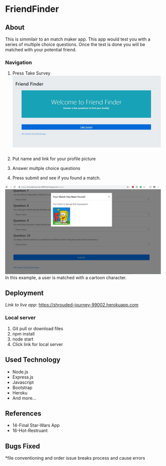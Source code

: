 # FriendFinder
## About
This is simmilair to an match maker app. This app would test you with a series of multiple choice questions. 
Once the test is done you will be matched with your potential friend. 

### Navigation

1. Press Take Survey
![home](https://github.com/minj12/FriendFinder/blob/master/images/home.JPG)

2. Put name and link for your profile picture 
3. Answer multple choice questions
4. Press submit and see if you found a match.

![survey](https://github.com/minj12/FriendFinder/blob/master/images/survey.JPG)
In this example, a user is matched with a cartoon character.

## Deployment

*Link to live app*: https://shrouded-journey-99002.herokuapp.com

  ### Local server 
  1. Git pull or download files
  2. npm install
  3. node start
  4. Click link for local server

## Used Technology
* Node.js
* Express.js
* Javascript
* Bootstrap
* Heroku
* And more...
## References
* 14-Final Star-Wars App
* 16-Hot-Restruant

## Bugs Fixed
*file conventioning and order issue breaks process and cause errors

